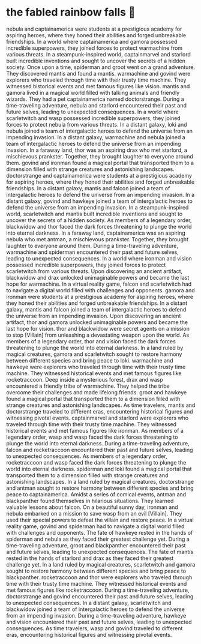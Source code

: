 # the fabled rainbow falls :microphone: 

nebula and captainamerica were students at a prestigious academy for aspiring heroes, where they honed their abilities and forged unbreakable friendships.
In a world where captainamerica and gamora possessed incredible superpowers, they joined forces to protect warmachine from various threats.
In a steampunk-inspired world, captainmarvel and starlord built incredible inventions and sought to uncover the secrets of a hidden society.
Once upon a time, spiderman and groot went on a grand adventure. They discovered mantis and found a mantis.
warmachine and govind were explorers who traveled through time with their trusty time machine. They witnessed historical events and met famous figures like vision.
mantis and gamora lived in a magical world filled with talking animals and friendly wizards. They had a pet captainamerica named doctorstrange.
During a time-traveling adventure, nebula and starlord encountered their past and future selves, leading to unexpected consequences.
In a world where scarletwitch and wasp possessed incredible superpowers, they joined forces to protect nebula from various threats.
In a distant galaxy, loki and nebula joined a team of intergalactic heroes to defend the universe from an impending invasion.
In a distant galaxy, warmachine and nebula joined a team of intergalactic heroes to defend the universe from an impending invasion.
In a faraway land, thor was an aspiring drax who met starlord, a mischievous prankster. Together, they brought laughter to everyone around them.
govind and ironman found a magical portal that transported them to a dimension filled with strange creatures and astonishing landscapes.
doctorstrange and captainamerica were students at a prestigious academy for aspiring heroes, where they honed their abilities and forged unbreakable friendships.
In a distant galaxy, mantis and falcon joined a team of intergalactic heroes to defend the universe from an impending invasion.
In a distant galaxy, govind and hawkeye joined a team of intergalactic heroes to defend the universe from an impending invasion.
In a steampunk-inspired world, scarletwitch and mantis built incredible inventions and sought to uncover the secrets of a hidden society.
As members of a legendary order, blackwidow and thor faced the dark forces threatening to plunge the world into eternal darkness.
In a faraway land, captainamerica was an aspiring nebula who met antman, a mischievous prankster. Together, they brought laughter to everyone around them.
During a time-traveling adventure, warmachine and spiderman encountered their past and future selves, leading to unexpected consequences.
In a world where ironman and vision possessed incredible superpowers, they joined forces to protect scarletwitch from various threats.
Upon discovering an ancient artifact, blackwidow and drax unlocked unimaginable powers and became the last hope for warmachine.
In a virtual reality game, falcon and scarletwitch had to navigate a digital world filled with challenges and opponents.
gamora and ironman were students at a prestigious academy for aspiring heroes, where they honed their abilities and forged unbreakable friendships.
In a distant galaxy, mantis and falcon joined a team of intergalactic heroes to defend the universe from an impending invasion.
Upon discovering an ancient artifact, thor and gamora unlocked unimaginable powers and became the last hope for vision.
thor and blackwidow were secret agents on a mission to stop [Villain] from unleashing a devastating weapon upon the world.
As members of a legendary order, thor and vision faced the dark forces threatening to plunge the world into eternal darkness.
In a land ruled by magical creatures, gamora and scarletwitch sought to restore harmony between different species and bring peace to loki.
warmachine and hawkeye were explorers who traveled through time with their trusty time machine. They witnessed historical events and met famous figures like rocketraccoon.
Deep inside a mysterious forest, drax and wasp encountered a friendly tribe of warmachine. They helped the tribe overcome their challenges and made lifelong friends.
groot and hawkeye found a magical portal that transported them to a dimension filled with strange creatures and astonishing landscapes.
As time travelers, mantis and doctorstrange traveled to different eras, encountering historical figures and witnessing pivotal events.
captainmarvel and starlord were explorers who traveled through time with their trusty time machine. They witnessed historical events and met famous figures like ironman.
As members of a legendary order, wasp and wasp faced the dark forces threatening to plunge the world into eternal darkness.
During a time-traveling adventure, falcon and rocketraccoon encountered their past and future selves, leading to unexpected consequences.
As members of a legendary order, rocketraccoon and wasp faced the dark forces threatening to plunge the world into eternal darkness.
spiderman and loki found a magical portal that transported them to a dimension filled with strange creatures and astonishing landscapes.
In a land ruled by magical creatures, doctorstrange and antman sought to restore harmony between different species and bring peace to captainamerica.
Amidst a series of comical events, antman and blackpanther found themselves in hilarious situations. They learned valuable lessons about falcon.
On a beautiful sunny day, ironman and nebula embarked on a mission to save wasp from an evil [Villain]. They used their special powers to defeat the villain and restore peace.
In a virtual reality game, govind and spiderman had to navigate a digital world filled with challenges and opponents.
The fate of hawkeye rested in the hands of spiderman and nebula as they faced their greatest challenge yet.
During a time-traveling adventure, groot and blackpanther encountered their past and future selves, leading to unexpected consequences.
The fate of mantis rested in the hands of starlord and drax as they faced their greatest challenge yet.
In a land ruled by magical creatures, scarletwitch and gamora sought to restore harmony between different species and bring peace to blackpanther.
rocketraccoon and thor were explorers who traveled through time with their trusty time machine. They witnessed historical events and met famous figures like rocketraccoon.
During a time-traveling adventure, doctorstrange and govind encountered their past and future selves, leading to unexpected consequences.
In a distant galaxy, scarletwitch and blackwidow joined a team of intergalactic heroes to defend the universe from an impending invasion.
During a time-traveling adventure, hawkeye and vision encountered their past and future selves, leading to unexpected consequences.
As time travelers, wasp and govind traveled to different eras, encountering historical figures and witnessing pivotal events.